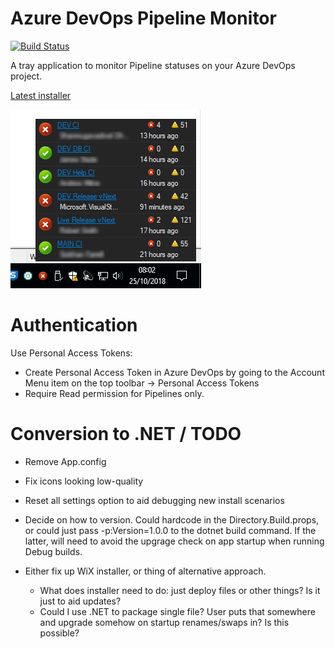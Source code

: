# Azure DevOps Pipeline Monitor

[![Build Status](https://oatsoda.visualstudio.com/buildmonitor/_apis/build/status/oatsoda.BuildMonitor?branchName=master)](https://oatsoda.visualstudio.com/buildmonitor/_build/latest?definitionId=1&branchName=master)

A tray application to monitor Pipeline statuses on your Azure DevOps project.

[Latest installer](https://github.com/oatsoda/BuildMonitor/raw/master/Binaries/BuildMonitor.Setup.msi)

![Screenshot](https://raw.githubusercontent.com/oatsoda/BuildMonitor/master/screenshot.png)


# Authentication

Use Personal Access Tokens:
- Create Personal Access Token in Azure DevOps by going to the Account Menu item on the top toolbar -> Personal Access Tokens
- Require Read permission for Pipelines only.

# Conversion to .NET / TODO

- Remove App.config
- Fix icons looking low-quality
- Reset all settings option to aid debugging new install scenarios

- Decide on how to version. Could hardcode in the Directory.Build.props, or could just pass -p:Version=1.0.0 to the dotnet build command.
If the latter, will need to avoid the upgrage check on app startup when running Debug builds.

- Either fix up WiX installer, or thing of alternative approach.
    - What does installer need to do: just deploy files or other things? Is it just to aid updates?
	- Could I use .NET to package single file? User puts that somewhere and upgrade somehow on startup renames/swaps in? Is this possible?


